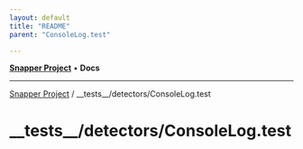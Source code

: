 ```yaml
---
layout: default
title: "README"
parent: "ConsoleLog.test"

---
```

[**Snapper Project**](../../../README.md) • **Docs**

***

[Snapper Project](../../../README.md) / \_\_tests\_\_/detectors/ConsoleLog.test

# \_\_tests\_\_/detectors/ConsoleLog.test
